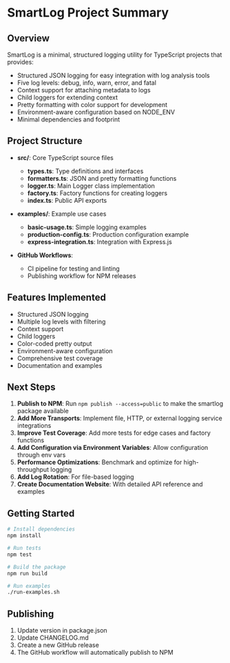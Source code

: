 # SmartLog Project Summary

## Overview

SmartLog is a minimal, structured logging utility for TypeScript projects that provides:

- Structured JSON logging for easy integration with log analysis tools
- Five log levels: debug, info, warn, error, and fatal
- Context support for attaching metadata to logs
- Child loggers for extending context
- Pretty formatting with color support for development
- Environment-aware configuration based on NODE_ENV
- Minimal dependencies and footprint

## Project Structure

- **src/**: Core TypeScript source files
  - **types.ts**: Type definitions and interfaces
  - **formatters.ts**: JSON and pretty formatting functions
  - **logger.ts**: Main Logger class implementation
  - **factory.ts**: Factory functions for creating loggers
  - **index.ts**: Public API exports

- **examples/**: Example use cases
  - **basic-usage.ts**: Simple logging examples
  - **production-config.ts**: Production configuration example
  - **express-integration.ts**: Integration with Express.js

- **GitHub Workflows**:
  - CI pipeline for testing and linting
  - Publishing workflow for NPM releases

## Features Implemented

- Structured JSON logging
- Multiple log levels with filtering
- Context support
- Child loggers
- Color-coded pretty output
- Environment-aware configuration
- Comprehensive test coverage
- Documentation and examples

## Next Steps

1. **Publish to NPM**: Run `npm publish --access=public` to make the smartlog package available
2. **Add More Transports**: Implement file, HTTP, or external logging service integrations
3. **Improve Test Coverage**: Add more tests for edge cases and factory functions
4. **Add Configuration via Environment Variables**: Allow configuration through env vars
5. **Performance Optimizations**: Benchmark and optimize for high-throughput logging
6. **Add Log Rotation**: For file-based logging
7. **Create Documentation Website**: With detailed API reference and examples

## Getting Started

```bash
# Install dependencies
npm install

# Run tests
npm test

# Build the package
npm run build

# Run examples
./run-examples.sh
```

## Publishing

1. Update version in package.json
2. Update CHANGELOG.md
3. Create a new GitHub release
4. The GitHub workflow will automatically publish to NPM 